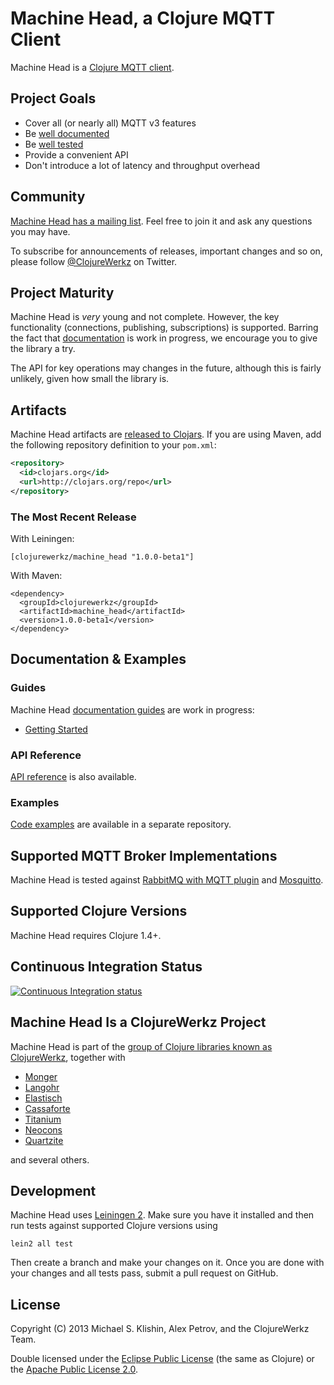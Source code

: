 # Machine Head, a Clojure MQTT Client

Machine Head is a [Clojure MQTT client](http://clojuremqtt.info).


## Project Goals

 * Cover all (or nearly all) MQTT v3 features
 * Be [well documented](http://clojuremqtt.info)
 * Be [well tested](https://github.com/clojurewerkz/machine_head/tree/master/test/clojurewerkz/machine_head)
 * Provide a convenient API
 * Don't introduce a lot of latency and throughput overhead


## Community

[Machine Head has a mailing
list](https://groups.google.com/forum/#!forum/clojure-mqtt). Feel free
to join it and ask any questions you may have.

To subscribe for announcements of releases, important changes and so on, please follow [@ClojureWerkz](https://twitter.com/#!/clojurewerkz) on Twitter.


## Project Maturity

Machine Head is *very* young and not complete. However, the key functionality
(connections, publishing, subscriptions) is supported. Barring the fact that
[documentation](http://clojuremqtt.info/) is work in progress,
we encourage you to give the library a try.

The API for key operations may changes in the future, although this is fairly
unlikely, given how small the library is.



## Artifacts

Machine Head artifacts are [released to Clojars](https://clojars.org/clojurewerkz/machine_head). If you are using Maven, add the following repository
definition to your `pom.xml`:

``` xml
<repository>
  <id>clojars.org</id>
  <url>http://clojars.org/repo</url>
</repository>
```

### The Most Recent Release

With Leiningen:

    [clojurewerkz/machine_head "1.0.0-beta1"]


With Maven:

    <dependency>
      <groupId>clojurewerkz</groupId>
      <artifactId>machine_head</artifactId>
      <version>1.0.0-beta1</version>
    </dependency>



## Documentation & Examples

### Guides

Machine Head [documentation guides](http://clojuremqtt.info) are work in progress:

 * [Getting Started](http://clojuremqtt.info/articles/getting_started.html)

### API Reference

[API reference](http://reference.clojuremqtt.info) is also available.

### Examples

[Code examples](https://github.com/clojurewerkz/machine_head.examples) are available
in a separate repository.


## Supported MQTT Broker Implementations

Machine Head is tested against [RabbitMQ with MQTT
plugin](http://www.rabbitmq.com/mqtt.html) and
[Mosquitto](http://mosquitto.org/).


## Supported Clojure Versions

Machine Head requires Clojure 1.4+.


## Continuous Integration Status

[![Continuous Integration status](https://secure.travis-ci.org/clojurewerkz/machine_head.png)](http://travis-ci.org/clojurewerkz/machine_head)



## Machine Head Is a ClojureWerkz Project

Machine Head is part of the [group of Clojure libraries known as ClojureWerkz](http://clojurewerkz.org), together with

 * [Monger](http://clojuremongodb.info)
 * [Langohr](http://clojurerabbitmq.info)
 * [Elastisch](http://clojureelasticsearch.info)
 * [Cassaforte](http://clojurecassandra.info)
 * [Titanium](http://titanium.clojurewerkz.org)
 * [Neocons](http://clojureneo4j.info)
 * [Quartzite](http://clojurequartz.info)

and several others.


## Development

Machine Head uses [Leiningen 2](http://leiningen.org). Make sure you
have it installed and then run tests against supported Clojure
versions using

    lein2 all test

Then create a branch and make your changes on it. Once you are done
with your changes and all tests pass, submit a pull request on GitHub.


## License

Copyright (C) 2013 Michael S. Klishin, Alex Petrov, and the ClojureWerkz Team.

Double licensed under the [Eclipse Public License](http://www.eclipse.org/legal/epl-v10.html) (the same as Clojure) or
the [Apache Public License 2.0](http://www.apache.org/licenses/LICENSE-2.0.html).
